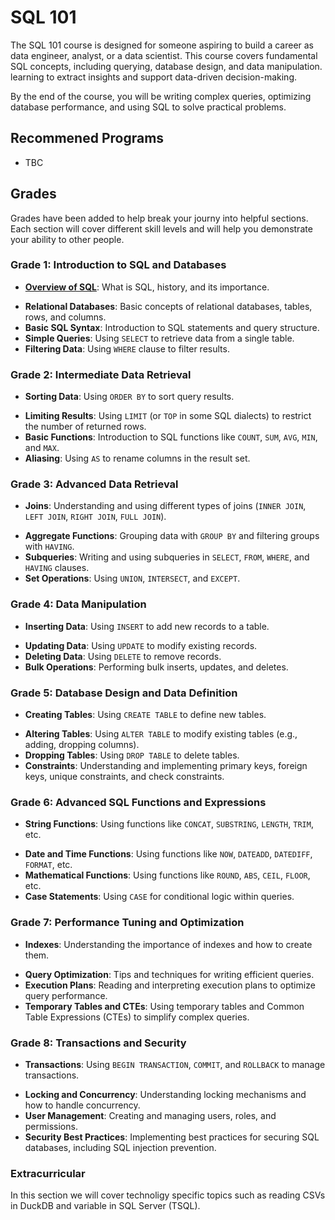 # SQL 101

The SQL 101 course is designed for someone aspiring to build a career as data engineer, analyst, or  a data scientist. This course covers fundamental SQL concepts, including querying, database design, and data manipulation. learning to extract insights and support data-driven decision-making.

By the end of the course, you will be writing complex queries, optimizing database performance, and using SQL to solve practical problems.

## Recommened Programs

* TBC

## Grades

Grades have been added to help break your journy into helpful sections. Each section will cover different skill levels and will help you demonstrate your ability to other people.

### Grade 1: Introduction to SQL and Databases

- [**Overview of SQL**](Docs/What_IS_SQL.md): What is SQL, history, and its importance.
* **Relational Databases**: Basic concepts of relational databases, tables, rows, and columns.
* **Basic SQL Syntax**: Introduction to SQL statements and query structure.
* **Simple Queries**: Using `SELECT` to retrieve data from a single table.
* **Filtering Data**: Using `WHERE` clause to filter results.

### Grade 2: Intermediate Data Retrieval

- **Sorting Data**: Using `ORDER BY` to sort query results.
* **Limiting Results**: Using `LIMIT` (or `TOP` in some SQL dialects) to restrict the number of returned rows.
* **Basic Functions**: Introduction to SQL functions like `COUNT`, `SUM`, `AVG`, `MIN`, and `MAX`.
* **Aliasing**: Using `AS` to rename columns in the result set.

### Grade 3: Advanced Data Retrieval

- **Joins**: Understanding and using different types of joins (`INNER JOIN`, `LEFT JOIN`, `RIGHT JOIN`, `FULL JOIN`).
* **Aggregate Functions**: Grouping data with `GROUP BY` and filtering groups with `HAVING`.
* **Subqueries**: Writing and using subqueries in `SELECT`, `FROM`, `WHERE`, and `HAVING` clauses.
* **Set Operations**: Using `UNION`, `INTERSECT`, and `EXCEPT`.

### Grade 4: Data Manipulation

- **Inserting Data**: Using `INSERT` to add new records to a table.
* **Updating Data**: Using `UPDATE` to modify existing records.
* **Deleting Data**: Using `DELETE` to remove records.
* **Bulk Operations**: Performing bulk inserts, updates, and deletes.

### Grade 5: Database Design and Data Definition

- **Creating Tables**: Using `CREATE TABLE` to define new tables.
* **Altering Tables**: Using `ALTER TABLE` to modify existing tables (e.g., adding, dropping columns).
* **Dropping Tables**: Using `DROP TABLE` to delete tables.
* **Constraints**: Understanding and implementing primary keys, foreign keys, unique constraints, and check constraints.

### Grade 6: Advanced SQL Functions and Expressions

- **String Functions**: Using functions like `CONCAT`, `SUBSTRING`, `LENGTH`, `TRIM`, etc.
* **Date and Time Functions**: Using functions like `NOW`, `DATEADD`, `DATEDIFF`, `FORMAT`, etc.
* **Mathematical Functions**: Using functions like `ROUND`, `ABS`, `CEIL`, `FLOOR`, etc.
* **Case Statements**: Using `CASE` for conditional logic within queries.

### Grade 7: Performance Tuning and Optimization

- **Indexes**: Understanding the importance of indexes and how to create them.
* **Query Optimization**: Tips and techniques for writing efficient queries.
* **Execution Plans**: Reading and interpreting execution plans to optimize query performance.
* **Temporary Tables and CTEs**: Using temporary tables and Common Table Expressions (CTEs) to simplify complex queries.

### Grade 8: Transactions and Security

- **Transactions**: Using `BEGIN TRANSACTION`, `COMMIT`, and `ROLLBACK` to manage transactions.
* **Locking and Concurrency**: Understanding locking mechanisms and how to handle concurrency.
* **User Management**: Creating and managing users, roles, and permissions.
* **Security Best Practices**: Implementing best practices for securing SQL databases, including SQL injection prevention.

### Extracurricular

In this section we will cover technoligy specific topics such as reading CSVs in DuckDB and variable in SQL Server (TSQL).
